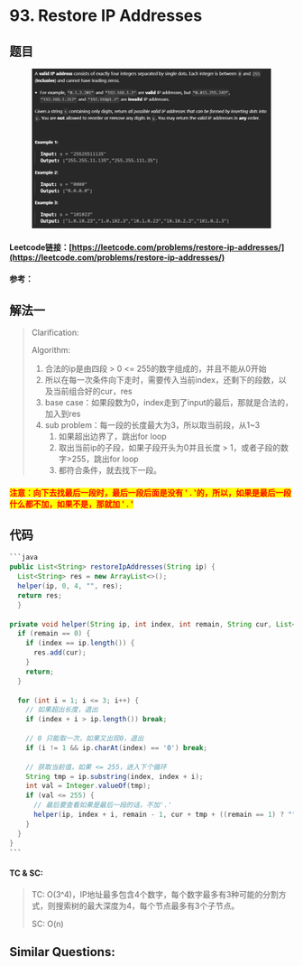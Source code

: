 # 93. Restore IP Addresses

## 题目

<figure><img src="../../.gitbook/assets/image (3) (1) (1) (1) (1) (1).png" alt=""><figcaption></figcaption></figure>

#### Leetcode链接：[https://leetcode.com/problems/restore-ip-addresses/](https://leetcode.com/problems/restore-ip-addresses/)

#### 参考：

## 解法一

> Clarification:&#x20;
>
> Algorithm:&#x20;
>
> 1. 合法的ip是由四段 > 0 <= 255的数字组成的，并且不能从0开始
> 2. 所以在每一次条件向下走时，需要传入当前index，还剩下的段数，以及当前组合好的cur，res
> 3. base case：如果段数为0，index走到了input的最后，那就是合法的，加入到res
> 4. sub problem：每一段的长度最大为3，所以取当前段，从1\~3
>    1. 如果超出边界了，跳出for loop
>    2. 取出当前ip的子段，如果子段开头为0并且长度 > 1，或者子段的数字>255，跳出for loop
>    3. 都符合条件，就去找下一段。

#### <mark style="color:red;">注意：向下去找最后一段时，最后一段后面是没有 ' . '的，所以，如果是最后一段什么都不加，如果不是，那就加 ' . '</mark>

## 代码

````java
```java
public List<String> restoreIpAddresses(String ip) {
  List<String> res = new ArrayList<>();
  helper(ip, 0, 4, "", res);
  return res;
  }

private void helper(String ip, int index, int remain, String cur, List<String> res) {
  if (remain == 0) {
    if (index == ip.length()) {
      res.add(cur);
    }
    return;
  }

  for (int i = 1; i <= 3; i++) {
    // 如果超出长度，退出
    if (index + i > ip.length()) break;

    // 0 只能取一次，如果又出现0，退出
    if (i != 1 && ip.charAt(index) == '0') break;

    // 获取当前值，如果 <= 255，进入下个循环
    String tmp = ip.substring(index, index + i);
    int val = Integer.valueOf(tmp);
    if (val <= 255) {
      // 最后要查看如果是最后一段的话，不加'.'
      helper(ip, index + i, remain - 1, cur + tmp + ((remain == 1) ? "" : "."), res);
    }
  }
}
```
````

#### TC & SC:&#x20;

> TC: O(3^4)，IP地址最多包含4个数字，每个数字最多有3种可能的分割方式，则搜索树的最大深度为4，每个节点最多有3个子节点。
>
> SC: O(n)

## **Similar Questions:**&#x20;
